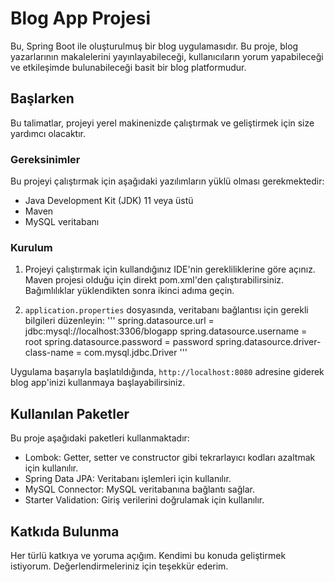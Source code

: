 # Blog App Projesi

Bu, Spring Boot ile oluşturulmuş bir blog uygulamasıdır. Bu proje, blog yazarlarının makalelerini yayınlayabileceği, kullanıcıların yorum yapabileceği ve etkileşimde bulunabileceği basit bir blog platformudur.

## Başlarken

Bu talimatlar, projeyi yerel makinenizde çalıştırmak ve geliştirmek için size yardımcı olacaktır.

### Gereksinimler

Bu projeyi çalıştırmak için aşağıdaki yazılımların yüklü olması gerekmektedir:

- Java Development Kit (JDK) 11 veya üstü
- Maven
- MySQL veritabanı

### Kurulum

1. Projeyi çalıştırmak için kullandığınız IDE'nin gerekliliklerine göre açınız. Maven projesi olduğu için direkt pom.xml'den çalıştırabilirsiniz. Bağımlılıklar yüklendikten sonra ikinci adıma geçin.


2. `application.properties` dosyasında, veritabanı bağlantısı için gerekli bilgileri düzenleyin:
''' spring.datasource.url = jdbc:mysql://localhost:3306/blogapp
spring.datasource.username = root
spring.datasource.password = password
spring.datasource.driver-class-name = com.mysql.jdbc.Driver '''

Uygulama başarıyla başlatıldığında, `http://localhost:8080` adresine giderek blog app'inizi kullanmaya başlayabilirsiniz.

## Kullanılan Paketler

Bu proje aşağıdaki paketleri kullanmaktadır:

- Lombok: Getter, setter ve constructor gibi tekrarlayıcı kodları azaltmak için kullanılır.
- Spring Data JPA: Veritabanı işlemleri için kullanılır.
- MySQL Connector: MySQL veritabanına bağlantı sağlar.
- Starter Validation: Giriş verilerini doğrulamak için kullanılır.

## Katkıda Bulunma

Her türlü katkıya ve yoruma açığım. Kendimi bu konuda geliştirmek istiyorum. Değerlendirmeleriniz için teşekkür ederim.
